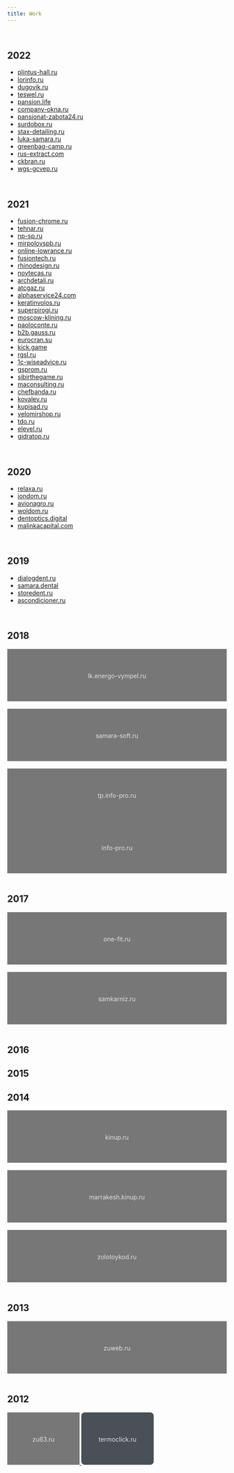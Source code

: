 ```yaml
---
title: Work
---
```


<br>

## 2022

- [plintus-hall.ru](/work/plintus-hall.ru)
- [lorinfo.ru](/work/lorinfo.ru)
- [dugovik.ru](/work/dugovik.ru)
- [teswel.ru](/work/teswel.ru)
- [pansion.life](/work/pansion.life)
- [company-okna.ru](/work/company-okna.ru)
- [pansionat-zabota24.ru](/work/pansionat-zabota24.ru)
- [surdobox.ru](/work/surdobox.ru)
- [stax-detailing.ru](/work/stax-detailing.ru)
- [luka-samara.ru](/work/luka-samara.ru)
- [greenbag-camp.ru](/work/greenbag-camp.ru)
- [rus-extract.com](/work/rus-extract.com)
- [ckbran.ru](/work/ckbran.ru)
- [wgs-gcvep.ru](/work/wgs-gcvep.ru)

<br>

## 2021

- [fusion-chrome.ru](/work/fusion-chrome.ru)
- [tehnar.ru](/work/tehnar.ru)
- [np-sp.ru](/work/np-sp.ru)
- [mirpolovspb.ru](/work/mirpolovspb.ru)
- [online-lowrance.ru](/work/online-lowrance.ru)
- [fusiontech.ru](/work/fusiontech.ru)
- [rhinodesign.ru](/work/rhinodesign.ru)
- [novtecas.ru](/work/novtecas.ru)
- [archdetali.ru](/work/archdetali.ru)
- [atcgaz.ru](/work/atcgaz.ru)
- [alphaservice24.com](/work/alphaservice24.com)
- [keratinvolos.ru](/work/keratinvolos.ru)
- [superpirogi.ru](/work/superpirogi.ru)
- [moscow-klining.ru](/work/moscow-klining.ru)
- [paoloconte.ru](/work/paoloconte.ru)
- [b2b.gauss.ru](/work/b2b.gauss.ru)
- [eurocran.su](/work/eurocran.su)
- [kick.game](/work/kick.game)
- [rgsl.ru](/work/rgsl.ru)
- [1c-wiseadvice.ru](/work/1c-wiseadvice.ru)
- [gsprom.ru](/work/gsprom.ru)
- [sibirthegame.ru](/work/sibirthegame.ru)
- [maconsulting.ru](/work/maconsulting.ru)
- [chefbanda.ru](/work/chefbanda.ru)
- [kovalev.ru](/work/kovalev.ru)
- [kupisad.ru](/work/kupisad.ru)
- [velomirshop.ru](/work/velomirshop.ru)
- [tdo.ru](/work/tdo.ru)
- [elevel.ru](/work/elevel.ru)
- [gidratop.ru](/work/gidratop.ru)

<br>

## 2020

- [relaxa.ru](/work/relaxa.ru)
- [iondom.ru](/work/iondom.ru)
- [avionagro.ru](/work/avionagro.ru)
- [woldom.ru](/work/woldom.ru)
- [dentoptics.digital](/work/dentoptics.digital)
- [malinkacapital.com](/work/malinkacapital.com)

<br>

## 2019

- [dialogdent.ru](/work/dialogdent.ru)
- [samara.dental](/work/samara.dental)
- [storedent.ru](/work/storedent.ru)
- [ascondicioner.ru](/work/ascondicioner.ru)

<br>

## 2018

<!--
- [lk.energo-vympel.ru](/work/lk.energo-vympel.ru)
- [samara-soft.ru](/work/samara-soft.ru)
- [tp.info-pro.ru](/work/tp.info-pro.ru)
- [info-pro.ru](/work/info-pro.ru)
-->

<div class="d-flex">
  <a href="/work/lk.energo-vympel.ru">
    <svg xmlns="http://www.w3.org/2000/svg" width="100%" height="120" role="img" aria-label="lk.energo-vympel.ru">
      <title>lk.energo-vympel.ru</title>
      <rect width="100%" height="100%" fill="#777"></rect>
      <text x="50%" y="50%" fill="#dee2e6" dy=".5em" text-anchor="middle">lk.energo-vympel.ru</text>
    </svg>
  </a>
  &nbsp;
  <a href="/work/samara-soft.ru">
    <svg xmlns="http://www.w3.org/2000/svg" width="100%" height="120" role="img" aria-label="samara-soft.ru">
      <title>samara-soft.ru</title>
      <rect width="100%" height="100%" fill="#777"></rect>
      <text x="50%" y="50%" fill="#dee2e6" dy=".5em" text-anchor="middle">samara-soft.ru</text>
    </svg>
  </a>
  &nbsp;
  <a href="/work/tp.info-pro.ru">
    <svg xmlns="http://www.w3.org/2000/svg" width="100%" height="120" role="img" aria-label="tp.info-pro.ru">
      <title>tp.info-pro.ru</title>
      <rect width="100%" height="100%" fill="#777"></rect>
      <text x="50%" y="50%" fill="#dee2e6" dy=".5em" text-anchor="middle">tp.info-pro.ru</text>
    </svg>
  </a>
</div>
<div class="d-flex">
  <a href="/work/info-pro.ru">
    <svg xmlns="http://www.w3.org/2000/svg" width="100%" height="120" role="img" aria-label="info-pro.ru">
      <title>info-pro.ru</title>
      <rect width="100%" height="100%" fill="#777"></rect>
      <text x="50%" y="50%" fill="#dee2e6" dy=".5em" text-anchor="middle">info-pro.ru</text>
    </svg>
  </a>
</div>

<br/>

## 2017

<!--
- [one-fit.ru](/work/one-fit.ru)
- [samkarniz.ru](/work/samkarniz.ru)
-->

<div class="d-flex">
  <a href="/work/one-fit.ru">
    <svg xmlns="http://www.w3.org/2000/svg" width="100%" height="120" role="img" aria-label="one-fit.ru">
      <title>one-fit.ru</title>
      <rect width="100%" height="100%" fill="#777"></rect>
      <text x="50%" y="50%" fill="#dee2e6" dy=".5em" text-anchor="middle">one-fit.ru</text>
    </svg>
  </a>
  &nbsp;
  <a href="/work/kinup.ru">
    <svg xmlns="http://www.w3.org/2000/svg" width="100%" height="120" role="img" aria-label="samkarniz.ru">
      <title>samkarniz.ru</title>
      <rect width="100%" height="100%" fill="#777"></rect>
      <text x="50%" y="50%" fill="#dee2e6" dy=".5em" text-anchor="middle">samkarniz.ru</text>
    </svg>
  </a>
</div>

<br/>

## 2016

## 2015

## 2014

<!--
- [kinup.ru](/work/kinup.ru)
- [marrakesh.kinup.ru](/work/marrakesh.kinup.ru)
- [zolotoykod.ru](/work/zolotoykod.ru)
-->

<div class="d-flex">
  <a href="/work/kinup.ru">
    <svg xmlns="http://www.w3.org/2000/svg" width="100%" height="120" role="img" aria-label="kinup.ru">
      <title>kinup.ru</title>
      <rect width="100%" height="100%" fill="#777"></rect>
      <text x="50%" y="50%" fill="#dee2e6" dy=".5em" text-anchor="middle">kinup.ru</text>
    </svg>
  </a>
  &nbsp;
  <a href="/work/marrakesh.kinup.ru">
    <svg xmlns="http://www.w3.org/2000/svg" width="100%" height="120" role="img" aria-label="marrakesh.kinup.ru">
      <title>marrakesh.kinup.ru</title>
      <rect width="100%" height="100%" fill="#777"></rect>
      <text x="50%" y="50%" fill="#dee2e6" dy=".5em" text-anchor="middle">marrakesh.kinup.ru</text>
    </svg>
  </a>
  &nbsp;
  <a href="/work/zolotoykod.ru">
    <svg xmlns="http://www.w3.org/2000/svg" width="100%" height="120" role="img" aria-label="zolotoykod.ru">
      <title>zolotoykod.ru</title>
      <rect width="100%" height="100%" fill="#777"></rect>
      <text x="50%" y="50%" fill="#dee2e6" dy=".5em" text-anchor="middle">zolotoykod.ru</text>
    </svg>
  </a>
</div>

<br/>

## 2013

<!-- - [zuweb.ru](/work/zuweb.ru) -->

<div class="d-flex">
  <a href="/work/zuweb.ru">
    <svg xmlns="http://www.w3.org/2000/svg" width="100%" height="120" role="img" aria-label="zuweb.ru">
      <title>zuweb.ru</title>
      <rect width="100%" height="100%" fill="#777"></rect>
      <text x="50%" y="50%" fill="#dee2e6" dy=".5em" text-anchor="middle">zuweb.ru</text>
    </svg>
  </a>
</div>

<br/>

## 2012

<!-- - [zu63.ru](/work/zu63.ru) -->
<!-- - [termoclick.ru](/work/termoclick.ru) -->

<div class="--d-flex">
  <a href="/work/zu63.ru">
    <svg xmlns="http://www.w3.org/2000/svg" width="33%" height="120" role="img" aria-label="zu63.ru">
      <title>zu63.ru</title>
      <rect width="100%" height="100%" fill="#777"></rect>
      <text x="50%" y="50%" fill="#dee2e6" dy=".5em" text-anchor="middle">zu63.ru</text>
    </svg>
  </a>
  <a href="/work/termoclick.ru">
    <svg xmlns="http://www.w3.org/2000/svg" width="33%" height="120" role="img" aria-label="termoclick.ru">
      <title>termoclick.ru</title>
      <rect width="100%" height="100%" rx="8" ry="8" fill="#495057"></rect>
      <text x="50%" y="50%" fill="#dee2e6" dy=".5em" text-anchor="middle">termoclick.ru</text>
    </svg>
  </a>
</div>

<br/><br/><br/>
